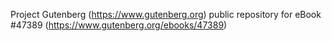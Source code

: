 Project Gutenberg (https://www.gutenberg.org) public repository for eBook #47389 (https://www.gutenberg.org/ebooks/47389)
